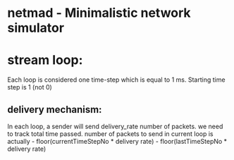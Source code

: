 # netmad - Minimalistic network simulator


# stream loop:
Each loop is considered one time-step which is equal to 1 ms. Starting time step is 1 (not 0)

## delivery mechanism:
In each loop, a sender will send delivery_rate number of packets. we need to track total time passed. number of packets to send in current loop is actually - 
   floor(currentTimeStepNo * delivery rate)  - floor(lastTimeStepNo * delivery rate)